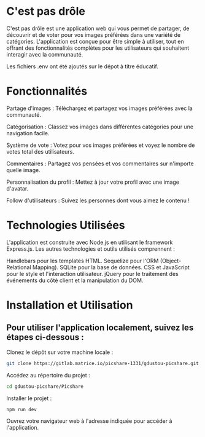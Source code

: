 # C'est pas drôle

C'est pas drôle est une application web qui vous permet de partager, de découvrir et de voter pour vos images préférées dans une variété de catégories. L'application est conçue pour être simple à utiliser, tout en offrant des fonctionnalités complètes pour les utilisateurs qui souhaitent interagir avec la communauté.

Les fichiers .env ont été ajoutés sur le dépot à titre éducatif.

# Fonctionnalités

Partage d'images : Téléchargez et partagez vos images préférées avec la communauté.

Catégorisation : Classez vos images dans différentes catégories pour une navigation facile.

Système de vote : Votez pour vos images préférées et voyez le nombre de votes total des utilisateurs.

Commentaires : Partagez vos pensées et vos commentaires sur n'importe quelle image.

Personnalisation du profil : Mettez à jour votre profil avec une image d'avatar.

Follow d'utilisateurs : Suivez les personnes dont vous aimez le contenu !

# Technologies Utilisées

L'application est construite avec Node.js en utilisant le framework Express.js. Les autres technologies et outils utilisés comprennent :

Handlebars pour les templates HTML.
Sequelize pour l'ORM (Object-Relational Mapping).
SQLite pour la base de données.
CSS et JavaScript pour le style et l'interaction utilisateur.
jQuery pour le traitement des événements du côté client et la manipulation du DOM.

# Installation et Utilisation

## Pour utiliser l'application localement, suivez les étapes ci-dessous :

Clonez le dépôt sur votre machine locale :

```bash
git clone https://gitlab.matrice.io/picshare-1331/gdustou-picshare.git

```

Accédez au répertoire du projet : 

```bash
cd gdustou-picshare/Picshare
```

Installer le projet :

```bash
npm run dev
```

Ouvrez votre navigateur web à l'adresse indiquée pour accéder à l'application.



